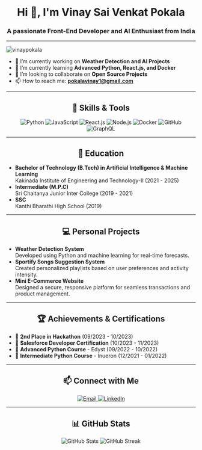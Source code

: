 <h1 align="center">Hi 👋, I'm Vinay Sai Venkat Pokala</h1>
<h3 align="center">A passionate Front-End Developer and AI Enthusiast from India</h3>

---

<p align="left"> 
  <img src="https://komarev.com/ghpvc/?username=vinaypokala&label=Profile%20views&color=0e75b6&style=flat" alt="vinaypokala" /> 
</p>

- 🔭 I’m currently working on **Weather Detection and AI Projects**
- 🌱 I’m currently learning **Advanced Python, React.js, and Docker**
- 👯 I’m looking to collaborate on **Open Source Projects**
- 📫 How to reach me: **[pokalavinay1@gmail.com](mailto:pokalavinay1@gmail.com)**

---

<h2 align="center">🌟 Skills & Tools</h2>
<p align="center">
  <img src="https://img.shields.io/badge/Python-3776AB?style=for-the-badge&logo=python&logoColor=white" alt="Python" />
  <img src="https://img.shields.io/badge/JavaScript-F7DF1E?style=for-the-badge&logo=javascript&logoColor=black" alt="JavaScript" />
  <img src="https://img.shields.io/badge/React-20232A?style=for-the-badge&logo=react&logoColor=61DAFB" alt="React.js" />
  <img src="https://img.shields.io/badge/Node.js-43853D?style=for-the-badge&logo=node.js&logoColor=white" alt="Node.js" />
  <img src="https://img.shields.io/badge/Docker-2496ED?style=for-the-badge&logo=docker&logoColor=white" alt="Docker" />
  <img src="https://img.shields.io/badge/GitHub-181717?style=for-the-badge&logo=github&logoColor=white" alt="GitHub" />
  <img src="https://img.shields.io/badge/GraphQL-E10098?style=for-the-badge&logo=graphql&logoColor=white" alt="GraphQL" />
</p>

---

<h2 align="center">📜 Education</h2>
<ul>
  <li><b>Bachelor of Technology (B.Tech) in Artificial Intelligence & Machine Learning</b>  
      <br>Kakinada Institute of Engineering and Technology-II (2021 - 2025)</li>
  <li><b>Intermediate (M.P.C)</b>  
      <br>Sri Chaitanya Junior Inter College (2019 - 2021)</li>
  <li><b>SSC</b>  
      <br>Kanthi Bharathi High School (2019)</li>
</ul>

---

<h2 align="center">💻 Personal Projects</h2>
<ul>
  <li><b>Weather Detection System</b>  
      <br>Developed using Python and machine learning for real-time forecasts.</li>
  <li><b>Sportify Songs Suggestion System</b>  
      <br>Created personalized playlists based on user preferences and activity intensity.</li>
  <li><b>Mini E-Commerce Website</b>  
      <br>Designed a secure, responsive platform for seamless transactions and product management.</li>
</ul>

---

<h2 align="center">🏆 Achievements & Certifications</h2>
<ul>
  <li>🏅 <b>2nd Place in Hackathon</b> (09/2023 - 10/2023)</li>
  <li>📜 <b>Salesforce Developer Certification</b> (10/2023 - 11/2023)</li>
  <li>📜 <b>Advanced Python Course</b> - Edyst (09/2022 - 10/2022)</li>
  <li>📜 <b>Intermediate Python Course</b> - Inueron (12/2021 - 01/2022)</li>
</ul>

---

<h2 align="center">📫 Connect with Me</h2>
<p align="center">
  <a href="mailto:pokalavinay1@gmail.com">
    <img src="https://img.shields.io/badge/Email-D14836?style=for-the-badge&logo=gmail&logoColor=white" alt="Email" />
  </a>
  <a href="https://www.linkedin.com/in/your-linkedin-profile">
    <img src="https://img.shields.io/badge/LinkedIn-0077B5?style=for-the-badge&logo=linkedin&logoColor=white" alt="LinkedIn" />
  </a>
</p>

---

<h2 align="center">📊 GitHub Stats</h2>
<p align="center">
  <img src="https://github-readme-stats.vercel.app/api?username=vinaypokala&show_icons=true&theme=radical" alt="GitHub Stats" />
  <img src="https://github-readme-streak-stats.herokuapp.com/?user=vinaypokala&theme=radical" alt="GitHub Streak" />
</p>
